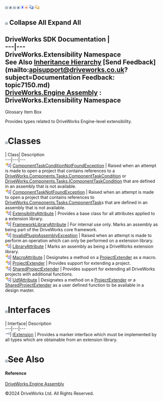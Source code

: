 ![](dotnetimages/collapse.gif) ![](dotnetimages/expand.gif) ![](dotnetimages/collapse.gif) ![](dotnetimages/expand.gif) ![](dotnetimages/drpdown.gif) ![](dotnetimages/drpdown_orange.gif) ![](dotnetimages/copycode.gif) ![](dotnetimages/copycodeHighlight.gif)

![](dotnetimages/collapse.gif) Collapse All Expand All  
---  
DriveWorks SDK Documentation  |   
---|---  
DriveWorks.Extensibility Namespace   
See Also [Inheritance Hierarchy](topic7151.md) [Send Feedback](mailto:apisupport@driveworks.co.uk?subject=Documentation Feedback: topic7150.md)  
[DriveWorks.Engine Assembly](topic2156.md) : DriveWorks.Extensibility Namespace  
---  
  
Glossary Item Box

Provides types related to DriveWorks Engine-level extensibility. 

# ![](dotnetimages/collapse.gif)Classes

| Class| Description  
---|---|---  
![Class](dotnetimages/Class.gif)| [ComponentTaskConditionNotFoundException](topic7157.md) | Raised when an attempt is made to open a project that contains references to a [DriveWorks.Components.Tasks.ComponentTaskCondition](topic6493.md) or [DriveWorks.Components.Tasks.IComponentTaskCondition](topic6399.md) that are defined in an assembly that is not available.  
![Class](dotnetimages/Class.gif)| [ComponentTaskNotFoundException](topic7167.md) | Raised when an attempt is made to open a project that contains references to [DriveWorks.Components.Tasks.ComponentTask](topic6407.md)s that are defined in an assembly that is not available.  
![Class](dotnetimages/Class.gif)| [ExtensibilityAttribute](topic7177.md) | Provides a base class for all attributes applied to a extension library.  
![Class](dotnetimages/Class.gif)| [FrameworkLibraryAttribute](topic7183.md) | For internal use only. Marks an assembly as being part of the DriveWorks core framework.  
![Class](dotnetimages/Class.gif)| [InvalidPluginAssemblyException](topic7191.md) | Raised when an attempt is made to perform an operation which can only be performed on a extension library.  
![Class](dotnetimages/Class.gif)| [LibraryAttribute](topic7201.md) | Marks an assembly as being a DriveWorks extension library.  
![Class](dotnetimages/Class.gif)| [MacroAttribute](topic7225.md) | Designates a method on a [ProjectExtender](topic7232.md) as a macro.  
![Class](dotnetimages/Class.gif)| [ProjectExtender](topic7232.md) | Provides support for extending a project.  
![Class](dotnetimages/Class.gif)| [SharedProjectExtender](topic7248.md) | Provides support for extending all DriveWorks projects with additional functions.  
![Class](dotnetimages/Class.gif)| [UdfAttribute](topic7256.md) | Designates a method on a [ProjectExtender](topic7232.md) or a [SharedProjectExtender](topic7248.md) as a user defined function to be available in a design master.  
  
# ![](dotnetimages/collapse.gif)Interfaces

| Interface| Description  
---|---|---  
![Interface](dotnetimages/Interface.gif)| [IExtension](topic7152.md) | Provides a marker interface which must be implemented by all types which are obtainable from an extension library.  
  
# ![](dotnetimages/collapse.gif)See Also

#### Reference

[DriveWorks.Engine Assembly](topic2156.md)

©2024 DriveWorks Ltd. All Rights Reserved.
